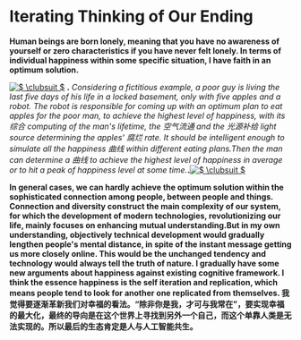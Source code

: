 # Iterating Thinking of Our Ending           
      
**Human beings are born lonely, meaning that you have no awareness of yourself or zero characteristics if you have never felt lonely. In terms of individual happiness within some specific situation, I have faith in an optimum solution.**          
       
       
<a href="https://www.codecogs.com/eqnedit.php?latex=$&space;\clubsuit&space;$" target="_blank"><img src="https://latex.codecogs.com/gif.latex?$&space;\clubsuit&space;$" title="$ \clubsuit $" /></a> **.** _Considering a fictitious example, a poor guy is living the last five days of his life in a locked basement, only with five apples and a robot. The robot is responsible for coming up with an optimum plan to eat apples for the poor man, to achieve the highest level of happiness, with its 综合 computing of the man's lifetime, the 空气流通 and the 光源补给 light source determining the apples' 腐烂 rate. It should be intelligent enough to simulate all the happiness 曲线 within different eating plans.Then the man can determine a 曲线 to achieve the highest level of happiness in average or to hit a peak of happiness level at some time._**.**<a href="https://www.codecogs.com/eqnedit.php?latex=$&space;\clubsuit&space;$" target="_blank"><img src="https://latex.codecogs.com/gif.latex?$&space;\clubsuit&space;$" title="$ \clubsuit $" /></a>             
          
**In general cases, we can hardly achieve the optimum solution within the sophisticated connection among people, between people and things. Connection and diversity construct the main complexity of our system, for which the development of modern technologies, revolutionizing our life, mainly focuses on enhancing mutual understanding.But in my own understanding, objectively technical development would gradually lengthen people's mental distance, in spite of the instant message getting us more closely online. This would be the unchanged tendency and technology would always tell the truth of nature. I gradually have some new arguments about happiness against existing cognitive framework. I think the essence happiness is the self iteration and replication, which means people tend to look for another one replicated from themselves. 我觉得要逐渐革新我们对幸福的看法。“除非你是我，才可与我常在”，要实现幸福的最大化，最终的导向是在这个世界上寻找到另外一个自己，而这个单靠人类是无法实现的。所以最后的生态肯定是人与人工智能共生。**           

